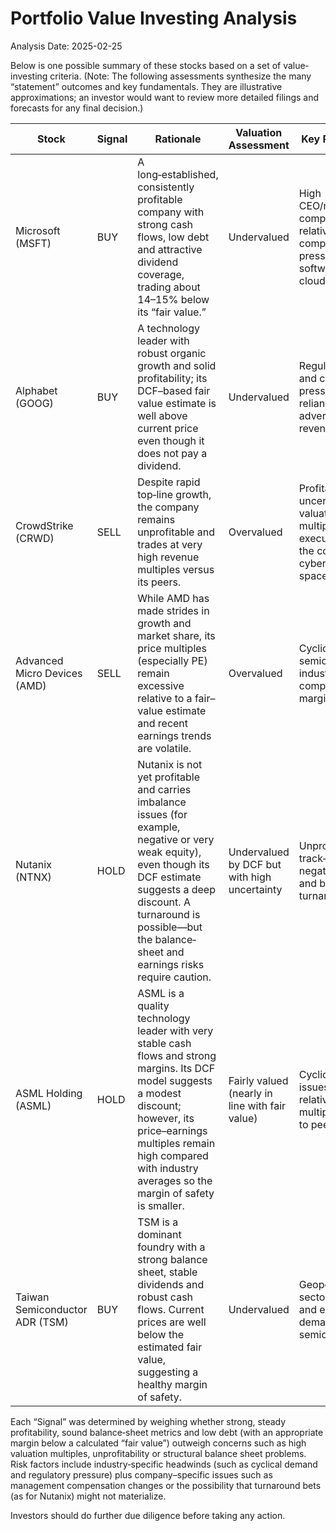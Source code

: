 # Portfolio Value Investing Analysis

Analysis Date: 2025-02-25

Below is one possible summary of these stocks based on a set of value‐investing criteria. (Note: The following assessments synthesize the many “statement” outcomes and key fundamentals. They are illustrative approximations; an investor would want to review more detailed filings and forecasts for any final decision.)

| Stock                    | Signal  | Rationale                                                                                               | Valuation Assessment  | Key Risk Factors                                                   |
|--------------------------|---------|---------------------------------------------------------------------------------------------------------|-----------------------|--------------------------------------------------------------------|
| Microsoft (MSFT)         | BUY     | A long‑established, consistently profitable company with strong cash flows, low debt and attractive dividend coverage, trading about 14–15% below its “fair value.” | Undervalued           | High CEO/management compensation relative to peers; competitive pressures in software and cloud. |
| Alphabet (GOOG)          | BUY     | A technology leader with robust organic growth and solid profitability; its DCF–based fair value estimate is well above current price even though it does not pay a dividend.      | Undervalued           | Regulatory risks and competitive pressures; heavy reliance on advertising revenues.               |
| CrowdStrike (CRWD)       | SELL    | Despite rapid top‐line growth, the company remains unprofitable and trades at very high revenue multiples versus its peers.                           | Overvalued            | Profitability uncertainty, high valuation multiples and execution risks in the competitive cybersecurity space. |
| Advanced Micro Devices (AMD) | SELL | While AMD has made strides in growth and market share, its price multiples (especially PE) remain excessive relative to a fair–value estimate and recent earnings trends are volatile. | Overvalued            | Cyclical semiconductor industry, intense competition and margin volatility.   |
| Nutanix (NTNX)           | HOLD    | Nutanix is not yet profitable and carries imbalance issues (for example, negative or very weak equity), even though its DCF estimate suggests a deep discount. A turnaround is possible—but the balance‐sheet and earnings risks require caution. | Undervalued by DCF but with high uncertainty | Unprofitability track–record, negative equity and business turnaround risk.       |
| ASML Holding (ASML)      | HOLD    | ASML is a quality technology leader with very stable cash flows and strong margins. Its DCF model suggests a modest discount; however, its price–earnings multiples remain high compared with industry averages so the margin of safety is smaller. | Fairly valued (nearly in line with fair value)  | Cyclical industry issues and relatively high multiples relative to peers.    |
| Taiwan Semiconductor ADR (TSM) | BUY     | TSM is a dominant foundry with a strong balance sheet, stable dividends and robust cash flows. Current prices are well below the estimated fair value, suggesting a healthy margin of safety.       | Undervalued           | Geopolitical risks, sector cyclicality and exposure to demand cycles in semiconductors.           |

Each “Signal” was determined by weighing whether strong, steady profitability, sound balance‑sheet metrics and low debt (with an appropriate margin below a calculated “fair value”) outweigh concerns such as high valuation multiples, unprofitability or structural balance sheet problems. Risk factors include industry‐specific headwinds (such as cyclical demand and regulatory pressure) plus company–specific issues such as management compensation changes or the possibility that turnaround bets (as for Nutanix) might not materialize.

Investors should do further due diligence before taking any action.